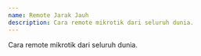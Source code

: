 ```yaml
---
name: Remote Jarak Jauh
description: Cara remote mikrotik dari seluruh dunia.
---
```

Cara remote mikrotik dari seluruh dunia.